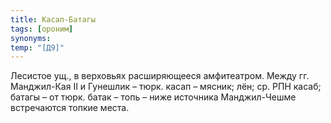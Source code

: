```yaml
---
title: Касап-Батагы
tags: [ороним]
synonyms:
temp: "[Д9]"
---
```


Лесистое ущ., в верховьях расширяющееся амфитеатром. Между гг. Манджил-Кая II и
Гунешлик – тюрк. касап – мясник; лён; ср. РПН касаб; батагы – от тюрк. батак –
топь – ниже источника Манджил-Чешме встречаются топкие места.
